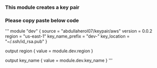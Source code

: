 ### This module creates a key pair
### Please copy paste below code
'''
module "dev" {
    source = "abdullaherol07/keypair/aws"
    version = 0.0.2
    region = "us-east-1"
    key_name_prefix = "dev-"
    key_location = "~/.ssh/id_rsa.pub"
}

output region {
    value = module.dev.region
}

output key_name {
    value = module.dev.key_name
}
'''